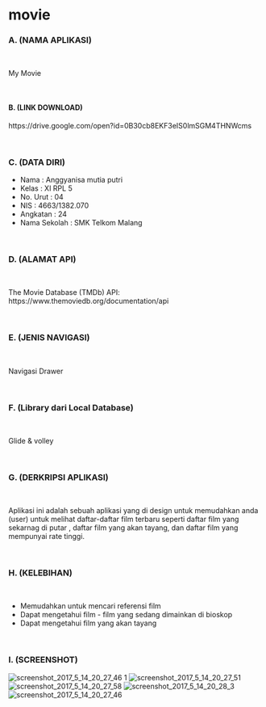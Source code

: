 # movie

### A. (NAMA APLIKASI)

<br>

<P>My Movie</P>

<br>

#### B. (LINK DOWNLOAD)
<P> https://drive.google.com/open?id=0B30cb8EKF3eIS0lmSGM4THNWcms </P>

<br>

### C. (DATA DIRI)
- Nama          : Anggyanisa mutia putri
- Kelas         : XI RPL 5
- No. Urut      : 04
- NIS           : 4663/1382.070
- Angkatan      : 24
- Nama Sekolah  : SMK Telkom Malang

<br>

### D. (ALAMAT API)

<br>

<P> The Movie Database (TMDb) API: https://www.themoviedb.org/documentation/api </P>

<br>

### E. (JENIS NAVIGASI)

<br>

<P> Navigasi Drawer </P>

<br>

### F. (Library dari Local Database)

<br>
<P> Glide & volley </P>
<br>

### G. (DERKRIPSI APLIKASI)

<br>

<P> Aplikasi ini adalah sebuah aplikasi yang di design untuk memudahkan anda (user) untuk melihat daftar-daftar film terbaru 
seperti daftar film yang sekarnag di putar , daftar film yang akan tayang, dan daftar film yang mempunyai rate tinggi.</P>

<br>

### H. (KELEBIHAN)

<br>

- Memudahkan untuk mencari referensi film
- Dapat mengetahui film - film yang sedang dimainkan di bioskop
- Dapat mengetahui film yang akan tayang

<br>

### I. (SCREENSHOT)
![screenshot_2017_5_14_20_27_46 1](https://cloud.githubusercontent.com/assets/22116905/26034674/516e8d9c-38ea-11e7-9ac1-f2331aa73f23.png)
![screenshot_2017_5_14_20_27_51](https://cloud.githubusercontent.com/assets/22116905/26034673/516e93c8-38ea-11e7-89fa-e6f4348ef195.png)
![screenshot_2017_5_14_20_27_58](https://cloud.githubusercontent.com/assets/22116905/26034677/516fa25e-38ea-11e7-8fd1-dd452e7fd94a.png)
![screenshot_2017_5_14_20_28_3](https://cloud.githubusercontent.com/assets/22116905/26034675/516f278e-38ea-11e7-90da-ff6446d1eee6.png)
![screenshot_2017_5_14_20_27_46](https://cloud.githubusercontent.com/assets/22116905/26034676/516fb12c-38ea-11e7-96d1-fe0b4d4e78a6.png)
